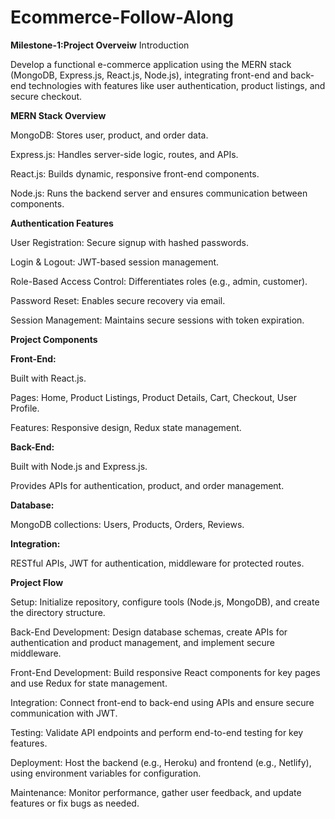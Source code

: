 # Ecommerce-Follow-Along
**Milestone-1:Project Overveiw**
Introduction

Develop a functional e-commerce application using the MERN stack (MongoDB, Express.js, React.js, Node.js), integrating front-end and back-end technologies with features like user authentication, product listings, and secure checkout.

**MERN Stack Overview**

MongoDB: Stores user, product, and order data.

Express.js: Handles server-side logic, routes, and APIs.

React.js: Builds dynamic, responsive front-end components.

Node.js: Runs the backend server and ensures communication between components.

**Authentication Features**

User Registration: Secure signup with hashed passwords.

Login & Logout: JWT-based session management.

Role-Based Access Control: Differentiates roles (e.g., admin, customer).

Password Reset: Enables secure recovery via email.

Session Management: Maintains secure sessions with token expiration.

**Project Components**

**Front-End:**

Built with React.js.

Pages: Home, Product Listings, Product Details, Cart, Checkout, User Profile.

Features: Responsive design, Redux state management.

**Back-End:**

Built with Node.js and Express.js.

Provides APIs for authentication, product, and order management.

**Database:**

MongoDB collections: Users, Products, Orders, Reviews.

**Integration:**

RESTful APIs, JWT for authentication, middleware for protected routes.

**Project Flow**

Setup: Initialize repository, configure tools (Node.js, MongoDB), and create the directory structure.

Back-End Development: Design database schemas, create APIs for authentication and product management, and implement secure middleware.

Front-End Development: Build responsive React components for key pages and use Redux for state management.

Integration: Connect front-end to back-end using APIs and ensure secure communication with JWT.

Testing: Validate API endpoints and perform end-to-end testing for key features.

Deployment: Host the backend (e.g., Heroku) and frontend (e.g., Netlify), using environment variables for configuration.

Maintenance: Monitor performance, gather user feedback, and update features or fix bugs as needed.
